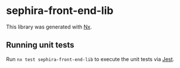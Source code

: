 # sephira-front-end-lib

This library was generated with [Nx](https://nx.dev).

## Running unit tests

Run `nx test sephira-front-end-lib` to execute the unit tests via [Jest](https://jestjs.io).

